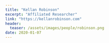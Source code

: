 ```yaml
---
title: "Kellan Robinson"
excerpt: "Affiliated Researcher"
link: "https://kellanrobinson.com"
header:
  teaser: /assets/images/people/robinson.png
date: 2020-01-07
---
```

